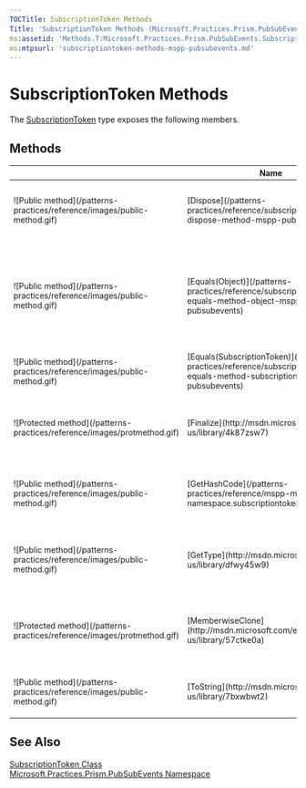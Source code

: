 ```yaml
---
TOCTitle: SubscriptionToken Methods
Title: 'SubscriptionToken Methods (Microsoft.Practices.Prism.PubSubEvents)'
ms:assetid: 'Methods.T:Microsoft.Practices.Prism.PubSubEvents.SubscriptionToken'
ms:mtpsurl: 'subscriptiontoken-methods-mspp-pubsubevents.md'
---
```


# SubscriptionToken Methods

The [SubscriptionToken](/patterns-practices/reference/subscriptiontoken-class-mspp-pubsubevents) type exposes the following members.

## Methods

<table>

<thead>
<tr class="header">
<th> </th>
<th>Name</th>
<th>Description</th>
</tr>
</thead>
<tbody>
<tr class="odd">
<td>![Public method](/patterns-practices/reference/images/public-method.gif)</td>
<td>[Dispose](/patterns-practices/reference/subscriptiontoken-dispose-method-mspp-pubsubevents)</td>
<td><div class="summary">
Disposes the SubscriptionToken, removing the subscription from the corresponding [EventBase](/patterns-practices/reference/eventbase-class-mspp-pubsubevents).
</div></td>
</tr>
<tr class="even">
<td>![Public method](/patterns-practices/reference/images/public-method.gif)</td>
<td>[Equals(Object)](/patterns-practices/reference/subscriptiontoken-equals-method-object-mspp-pubsubevents)</td>
<td><div class="summary">
Determines whether the specified [Object](http://msdn.microsoft.com/en-us/library/e5kfa45b) is equal to the current [Object](http://msdn.microsoft.com/en-us/library/e5kfa45b).
</div>
(Overrides [Object.Equals(Object)](https://msdn.microsoft.com/en-us/library/bsc2ak47).)</td>
</tr>
<tr class="odd">
<td>![Public method](/patterns-practices/reference/images/public-method.gif)</td>
<td>[Equals(SubscriptionToken)](/patterns-practices/reference/subscriptiontoken-equals-method-subscriptiontoken-mspp-pubsubevents)</td>
<td><div class="summary">
Indicates whether the current object is equal to another object of the same type.
</div></td>
</tr>
<tr class="even">
<td>![Protected method](/patterns-practices/reference/images/protmethod.gif)</td>
<td>[Finalize](http://msdn.microsoft.com/en-us/library/4k87zsw7)</td>
<td><div class="summary">
Allows an object to try to free resources and perform other cleanup operations before it is reclaimed by garbage collection.
</div>
(Inherited from [Object](http://msdn.microsoft.com/en-us/library/e5kfa45b).)</td>
</tr>
<tr class="odd">
<td>![Public method](/patterns-practices/reference/images/public-method.gif)</td>
<td>[GetHashCode](/patterns-practices/reference/mspp-mvvm-namespace.subscriptiontoken.gethashcode)</td>
<td><div class="summary">
Serves as a hash function for a particular type.
</div>
(Overrides [Object.GetHashCode()](http://msdn.microsoft.com/en-us/library/zdee4b3y).)</td>
</tr>
<tr class="even">
<td>![Public method](/patterns-practices/reference/images/public-method.gif)</td>
<td>[GetType](http://msdn.microsoft.com/en-us/library/dfwy45w9)</td>
<td><div class="summary">
Gets the [Type](http://msdn.microsoft.com/en-us/library/42892f65) of the current instance.
</div>
(Inherited from [Object](http://msdn.microsoft.com/en-us/library/e5kfa45b).)</td>
</tr>
<tr class="odd">
<td>![Protected method](/patterns-practices/reference/images/protmethod.gif)</td>
<td>[MemberwiseClone](http://msdn.microsoft.com/en-us/library/57ctke0a)</td>
<td><div class="summary">
Creates a shallow copy of the current [Object](http://msdn.microsoft.com/en-us/library/e5kfa45b).
</div>
(Inherited from [Object](http://msdn.microsoft.com/en-us/library/e5kfa45b).)</td>
</tr>
<tr class="even">
<td>![Public method](/patterns-practices/reference/images/public-method.gif)</td>
<td>[ToString](http://msdn.microsoft.com/en-us/library/7bxwbwt2)</td>
<td><div class="summary">
Returns a string that represents the current object.
</div>
(Inherited from [Object](http://msdn.microsoft.com/en-us/library/e5kfa45b).)</td>
</tr>
</tbody>
</table>

## See Also

[SubscriptionToken Class](/patterns-practices/reference/subscriptiontoken-class-mspp-pubsubevents)  
[Microsoft.Practices.Prism.PubSubEvents Namespace](/patterns-practices/reference/mspp-pubsubevents-namespace)